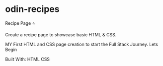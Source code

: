 # odin-recipes

Recipe Page ⭐️

Create a recipe page to showcase basic HTML & CSS.

MY First HTML and CSS page creation to start the Full Stack Journey. Lets Begin


Built With:
HTML
CSS